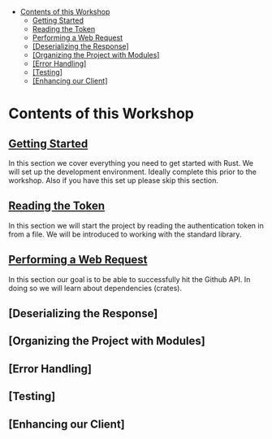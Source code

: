 - [Contents of this Workshop](#contents-of-this-workshop)
    - [Getting Started](#getting-started)
    - [Reading the Token](#reading-the-token)
    - [Performing a Web Request](#performing-a-web-request)
    - [[Deserializing the Response]](#deserializing-the-response)
    - [[Organizing the Project with Modules]](#organizing-the-project-with-modules)
    - [[Error Handling]](#error-handling)
    - [[Testing]](#testing)
    - [[Enhancing our Client]](#enhancing-our-client)

# Contents of this Workshop

## [Getting Started](0-Getting-Started/README.md)

In this section we cover everything you need to get started with Rust. We will
set up the development environment. Ideally complete this prior to the workshop.
Also if you have this set up please skip this section.

## [Reading the Token](1-Reading-Token/README.md)

In this section we will start the project by reading the authentication token in
from a file. We will be introduced to working with the standard library.

## [Performing a Web Request](2-Performing-Web-Request/README.md)

In this section our goal is to be able to successfully hit the Github API. In
doing so we will learn about dependencies (crates).

## [Deserializing the Response]

## [Organizing the Project with Modules]

## [Error Handling]

## [Testing]

## [Enhancing our Client]